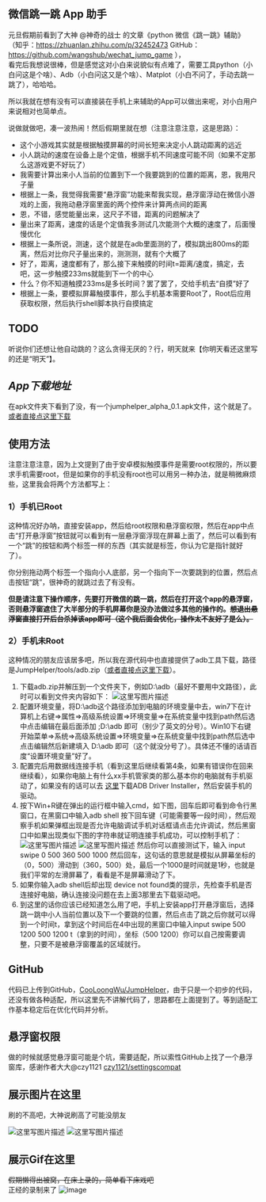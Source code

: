 ## 微信跳一跳 App 助手

元旦假期前看到了大神 @神奇的战士 的文章《python 微信《跳一跳》辅助》  
（知乎：https://zhuanlan.zhihu.com/p/32452473      GitHub：https://github.com/wangshub/wechat_jump_game  ），  
看完后我想说很棒，但是感觉这对小白来说貌似有点难了，需要工具python（小白问这是个啥）、Adb（小白问这又是个啥）、Matplot（小白不问了，手动去跳一跳了），哈哈哈。  

所以我就在想有没有可以直接装在手机上来辅助的App可以做出来呢，对小白用户来说相对也简单点。  

说做就做吧，凑一波热闹！然后假期里就在想（注意注意注意，这是思路）：  

- 这个小游戏其实就是根据触摸屏幕的时间长短来决定小人跳动距离的远近
- 小人跳动的速度在设备上是个定值，根据手机不同速度可能不同（如果不定那么这游戏更不好玩了）
- 我需要计算出来小人当前的位置到下一个我要跳到的位置的距离，恩，我用尺子量
- 根据上一条，我觉得我需要“悬浮窗”功能来帮我实现，悬浮窗浮动在微信小游戏的上面，我拖动悬浮窗里面的两个控件来计算两点间的距离
- 恩，不错，感觉能量出来，这尺子不错，距离的问题解决了
- 量出来了距离，速度的话是个定值我多测试几次能测个大概的速度了，后面慢慢优化
- 根据上一条所说，测速，这个就是在adb里面测的了，模拟跳出800ms的距离，然后对比你尺子量出来的，测测测，就有个大概了
- 好了，距离，速度都有了，那么接下来触摸的时间t=距离/速度，搞定，去吧，这一步触摸233ms就能到下一个的中心
- 什么？你不知道触摸233ms是多长时间？罢了罢了，交给手机去“自摸”好了
- 根据上一条，要模拟屏幕触摸事件，那么手机基本需要Root了，Root后应用获取权限，然后执行shell脚本执行自摸搞定         

## TODO
听说你们还想让他自动跳的？这么贪得无厌的？行，明天就来【你明天看还这里写的还是“明天”】。

## *App下载地址*
在apk文件夹下看到了没，有一个jumphelper_alpha_0.1.apk文件，这个就是了。[或者直接点这里下载](https://raw.githubusercontent.com/CooLoongWu/JumpHelper/master/apk/jumphelper_alpha_0.1.apk)  

## 使用方法
注意注意注意，因为上文提到了由于安卓模拟触摸事件是需要root权限的，所以要求手机需要root，但是如果你的手机没有root也可以用另一种办法，就是稍微麻烦些，这里我会将两个方法都写上：
### 1）手机已Root
这种情况好办呐，直接安装app，然后给root权限和悬浮窗权限，然后在app中点击“打开悬浮窗”按钮就可以看到有一层悬浮窗浮现在屏幕上面了，然后可以看到有一个“跳”的按钮和两个标签一样的东西（其实就是标签，你认为它是指针就好了）。  

你分别拖动两个标签一个指向小人底部，另一个指向下一次要跳到的位置，然后点击按钮“跳”，很神奇的就跳过去了有没有。 

**但是请注意下操作顺序，先要打开微信的跳一跳，然后在打开这个app的悬浮窗，否则悬浮窗遮住了大半部分的手机屏幕你是没办法做过多其他的操作的。~~想退出悬浮窗直接打开后台杀掉该app即可（这个我后面会优化，操作太不友好了是么）。~~**

### 2）手机未Root
这种情况的朋友应该居多吧，所以我在源代码中也直接提供了adb工具下载，路径是JumpHelper/tools/adb.zip（[或者直接点这里下载](https://raw.githubusercontent.com/CooLoongWu/JumpHelper/master/tools/adb.zip)）。  

1. 下载adb.zip并解压到一个文件夹下，例如D:\adb（最好不要用中文路径），此时可以看到文件夹内容如下：
![这里写图片描述](http://img.blog.csdn.net/20180103103027814?watermark/2/text/aHR0cDovL2Jsb2cuY3Nkbi5uZXQvdTAxMDk3NjIxMw==/font/5a6L5L2T/fontsize/400/fill/I0JBQkFCMA==/dissolve/70/gravity/SouthEast)
2. 配置环境变量，将D:\adb这个路径添加到电脑的环境变量中去，win7下在计算机上右键=>属性=>高级系统设置=>环境变量=>在系统变量中找到path然后选中点击编辑在最后面添加   ;D:\adb  即可（别少了英文的分号）。Win10下右键开始菜单=>系统=>高级系统设置=>环境变量=>在系统变量中找到path然后选中点击编辑然后新建填入   D:\adb 即可（这个就没分号了）。具体还不懂的话请百度“设置环境变量”好了。
3. 配置完后用数据线连接手机（看到这里后继续看第4条，如果有错误你在回来继续看），如果你电脑上有什么xx手机管家类的那么基本你的电脑就有手机驱动了，如果没有的话可以去 [这里](http://adbshell.com/downloads)下载ADB Driver Installer，然后安装手机的驱动。
4. 按下Win+R键在弹出的运行框中输入cmd，如下图，回车后即可看到命令行黑窗口，在黑窗口中输入adb shell 按下回车键（可能需要等一段时间），然后观察手机如果弹框出现是否允许电脑调试手机对话框请点击允许调试，然后黑窗口中如果出现类似下图的字符串就证明连接手机成功，可以控制手机了：
![这里写图片描述](http://img.blog.csdn.net/20180103104511624?watermark/2/text/aHR0cDovL2Jsb2cuY3Nkbi5uZXQvdTAxMDk3NjIxMw==/font/5a6L5L2T/fontsize/400/fill/I0JBQkFCMA==/dissolve/70/gravity/SouthEast)  ![这里写图片描述](http://img.blog.csdn.net/20180103105123286?watermark/2/text/aHR0cDovL2Jsb2cuY3Nkbi5uZXQvdTAxMDk3NjIxMw==/font/5a6L5L2T/fontsize/400/fill/I0JBQkFCMA==/dissolve/70/gravity/SouthEast)
然后你可以直接测试下，输入 input swipe 0 500 360 500 1000 然后回车，这句话的意思就是模拟从屏幕坐标的（0，500）滑动到（360，500）处，最后一个1000是时间就是1秒，也就是我们平常的左滑屏幕了，看看是不是屏幕滑动了下。
5. 如果你输入adb shell后却出现 device not found类的提示，先检查手机是否连接好电脑，确认连接没问题在去上面3那里去下载驱动吧。
6. 到这里的话你应该已经知道怎么用了吧，手机上安装app打开悬浮窗后，选择跳一跳中小人当前位置以及下一个要跳的位置，然后点击了跳之后你就可以得到一个时间t，拿到这个时间后在4中出现的黑窗口中输入input swipe 500 1200 500 1200 t（拿到的时间），坐标（500 1200）你可以自己按需要调整，只要不是被悬浮窗覆盖的区域就行。

## GitHub
代码已上传到GitHub，[CooLoongWu/JumpHelper](https://github.com/CooLoongWu/JumpHelper)，由于只是一个初步的代码，还没有做各种适配，所以这里先不讲解代码了，思路都在上面提到了。等到适配工作基本稳定后在优化代码并分析。

## 悬浮窗权限
做的时候就感觉悬浮窗可能是个坑，需要适配，所以索性GitHub上找了一个悬浮窗库，感谢作者大大@czy1121
[czy1121/settingscompat](https://github.com/czy1121/settingscompat)

## 展示图片在这里
刷的不高吧，大神说刷高了可能没朋友  

![这里写图片描述](https://user-gold-cdn.xitu.io/2018/1/2/160b5d0b815cd6ca?w=266&h=473&f=jpeg&s=61694)
![这里写图片描述](https://user-gold-cdn.xitu.io/2018/1/2/160b5d0b805947ad?w=266&h=473&f=jpeg&s=64830)  

## 展示Gif在这里
~~假期懒得出被窝，在床上录的，简单看下床戏吧~~  
正经的录制来了
![image](https://user-gold-cdn.xitu.io/2018/1/2/160b61f71d476b32?w=720&h=1280&f=gif&s=6041599) 
